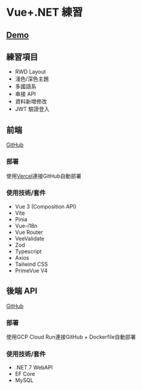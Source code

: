 # Vue+.NET 練習

## [Demo](https://vue-project-jyun.vercel.app/)

## 練習項目

- RWD Layout
- 淺色/深色主題
- 多國語系
- 串接 API
- 資料新增修改
- JWT 驗證登入

## 前端

[GitHub](https://github.com/njyun666666/vue-project)

### 部署

使用[Vercel](https://vercel.com)連接GitHub自動部署

### 使用技術/套件

- Vue 3 (Composition API)
- Vite
- Pinia
- Vue-i18n
- Vue Router
- VeeValidate
- Zod
- Typescript
- Axios
- Tailwind CSS
- PrimeVue V4

## 後端 API

[GitHub](https://github.com/njyun666666/PM.Net)

### 部署

使用GCP Cloud Run連接GitHub + Dockerfile自動部署

### 使用技術/套件

- .NET 7 WebAPI
- EF Core
- MySQL
